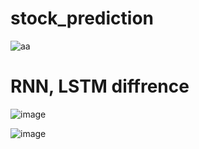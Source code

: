 # stock_prediction

![aa](https://user-images.githubusercontent.com/70372577/136746809-4c1c4a7f-067e-4531-aaa0-33172f290192.png)

# RNN, LSTM diffrence

![image](https://user-images.githubusercontent.com/70372577/136914023-20a85c44-cf34-4b9f-9d59-883fdff7efe8.png)

![image](https://user-images.githubusercontent.com/70372577/136914341-8c2d5517-2ce5-4c8a-a07a-b1dad18fe2c9.png)
